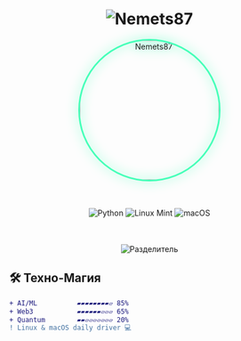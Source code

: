 <div align="center">

  <!-- 🔥 Анимированный заголовок -->
  <h1 align="center">
    <img src="https://readme-typing-svg.demolab.com?font=Space+Mono&weight=800&size=30&duration=4000&pause=1000&color=22F7F7&background=45FFB800&width=600&lines=%F0%9F%94%A5+Nemets87+%F0%9F%92%BB;%F0%9F%93%9A+Fullstack+Developer+%F0%9F%94%94;%E2%9C%A8+Linux+%26+macOS+enthusiast+%E2%9C%A8" alt="Nemets87">
  </h1>

  <!-- 🖼️ Аватарка (GitHub Raw URL) -->
  <img 
    src="https://raw.githubusercontent.com/Nemets87/Nemets87/main/avatar.jpg"
    width="250" 
    style="border-radius: 50%; border: 3px solid #45ffb8; filter: drop-shadow(0 0 10px #45ffb8);" 
    alt="Nemets87">

  <!-- 🏆 3D-бейджи -->
  <br><br>
  <img src="https://img.shields.io/badge/Python-Force%20Master-3776AB?style=for-the-badge&logo=python&logoColor=ffdd54&labelColor=000&color=45ffb8" alt="Python">
  <img src="https://img.shields.io/badge/Linux%20Mint-Ultimate%20Hacker-87CF3E?style=for-the-badge&logo=linuxmint&logoColor=white&labelColor=000&color=22f7f7" alt="Linux Mint">
  <img src="https://img.shields.io/badge/macOS-Terminal%20Ninja-000000?style=for-the-badge&logo=apple&logoColor=white&labelColor=000&color=ff69b4" alt="macOS">

  <!-- 📏 Разделитель -->
  <br><br>
  <img src="https://readme-typing-svg.demolab.com?font=Fira+Code&size=20&pause=1000&color=45FFB8&width=600&lines=▰▰▰▰▰▰▰▰▰▰▰▰▰▰▰▰▰▰▰▰▰▰▰▰▰▰▰▰▰▰▰▰▰▰▰▰▰▰▰▰▰▰▰▰" alt="Разделитель">
  
</div>

## 🛠️ Техно-Магия

```diff
+ AI/ML          ▰▰▰▰▰▰▰▰▱ 85% 
+ Web3           ▰▰▰▰▰▰▱▱▱ 65%
+ Quantum        ▰▰▱▱▱▱▱▱▱ 20%
! Linux & macOS daily driver 💻
